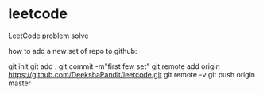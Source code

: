 # leetcode
LeetCode problem solve

how to add a new set of repo to github:

git init
git add .
git commit -m"first few set"
git remote add origin https://github.com/DeekshaPandit/leetcode.git
git remote -v
git push origin master
